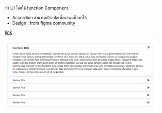 ทำ UI โดยใช้ function Component

-   Accordion สามารถเปิด-ปิดเพื่อแสดงเนื้อหาได้
-   Design : from figma community

[link](<"https://www.figma.com/file/MCpUA0RfrZtVuQGj0RfXru/Accordion-in-figma-(Community)?node-id=0%3A1&t=kri3UvCsoABxE2E9-1">)

![preview](./image.png)
